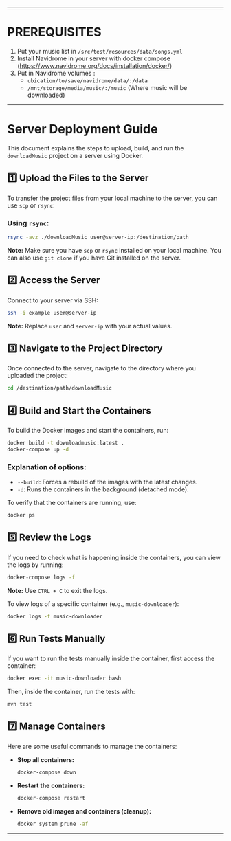 
---

# PREREQUISITES

1. Put your music list in `/src/test/resources/data/songs.yml`
2. Install Navidrome in your server with docker compose (https://www.navidrome.org/docs/installation/docker/)
3. Put in Navidrome volumes :
    - `ubication/to/save/navidrome/data/:/data`
    - `/mnt/storage/media/music/:/music` (Where music will be downloaded)
---

# Server Deployment Guide

This document explains the steps to upload, build, and run the `downloadMusic` project on a server using Docker.

## 1️⃣ Upload the Files to the Server

To transfer the project files from your local machine to the server, you can use `scp` or `rsync`:

### Using `rsync`:
```bash
rsync -avz ./downloadMusic user@server-ip:/destination/path
```

**Note:** Make sure you have `scp` or `rsync` installed on your local machine. You can also use `git clone` if you have Git installed on the server.

## 2️⃣ Access the Server

Connect to your server via SSH:
```bash
ssh -i example user@server-ip
```
**Note:** Replace `user` and `server-ip` with your actual values.

## 3️⃣ Navigate to the Project Directory

Once connected to the server, navigate to the directory where you uploaded the project:
```bash
cd /destination/path/downloadMusic
```

## 4️⃣ Build and Start the Containers

To build the Docker images and start the containers, run:
```bash
docker build -t downloadmusic:latest .
docker-compose up -d
```

### Explanation of options:
- `--build`: Forces a rebuild of the images with the latest changes.
- `-d`: Runs the containers in the background (detached mode).

To verify that the containers are running, use:
```bash
docker ps
```

## 5️⃣ Review the Logs

If you need to check what is happening inside the containers, you can view the logs by running:
```bash
docker-compose logs -f
```
**Note:** Use `CTRL + C` to exit the logs.

To view logs of a specific container (e.g., `music-downloader`):
```bash
docker logs -f music-downloader
```

## 6️⃣ Run Tests Manually

If you want to run the tests manually inside the container, first access the container:
```bash
docker exec -it music-downloader bash
```

Then, inside the container, run the tests with:
```bash
mvn test
```

## 7️⃣ Manage Containers

Here are some useful commands to manage the containers:

- **Stop all containers:**
  ```bash
  docker-compose down
  ```

- **Restart the containers:**
  ```bash
  docker-compose restart
  ```

- **Remove old images and containers (cleanup):**
  ```bash
  docker system prune -af
  ```

---
